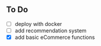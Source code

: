 ## To Do
- [ ] deploy with docker
- [ ] add recommendation system
- [X] add basic eCommerce functions
